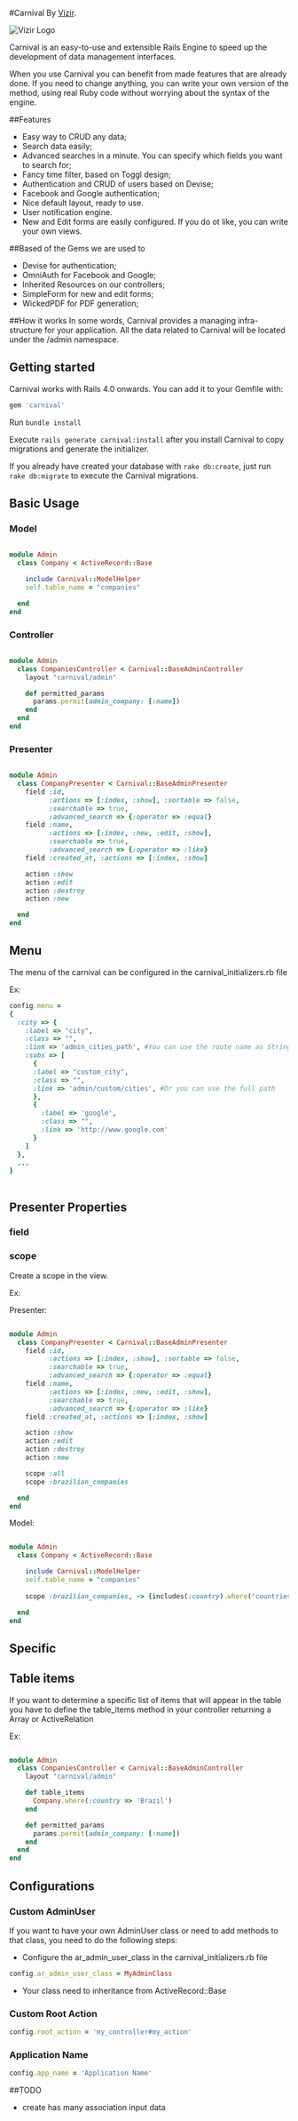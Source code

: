 #Carnival
By [Vizir](http://vizir.com.br/).

![Vizir Logo](http://vizir.com.br/wp-content/themes/vizir/images/logo.png)

Carnival is an easy-to-use and extensible Rails Engine to speed up the development of data management interfaces.

When you use Carnival you can benefit from made features that are already done. If you need to change anything, you can write your own version of the method, using real Ruby code without worrying about the syntax of the engine.

##Features

* Easy way to CRUD any data;
* Search data easily;
* Advanced searches in a minute. You can specify which fields you want to search for;
* Fancy time filter, based on Toggl design;
* Authentication and CRUD of users based on Devise;
* Facebook and Google authentication;
* Nice default layout, ready to use.
* User notification engine.
* New and Edit forms are easily configured. If you do ot like, you can write your own views.

##Based of the Gems we are used to
* Devise for authentication;
* OmniAuth for Facebook and Google;
* Inherited Resources on our controllers;
* SimpleForm for new and edit forms;
* WickedPDF for PDF generation;

##How it works
In some words, Carnival provides a managing infra-structure for your application. All the data related to Carnival will be located under the /admin namespace.


## Getting started

Carnival works with Rails 4.0 onwards. You can add it to your Gemfile with:

```ruby
gem 'carnival'
```

Run `bundle install`


Execute `rails generate carnival:install` after you install Carnival to copy migrations and generate the initializer.

If you already have created your database with `rake db:create`, just run `rake db:migrate` to execute the Carnival migrations.


## Basic Usage

### Model

```ruby

module Admin
  class Company < ActiveRecord::Base

    include Carnival::ModelHelper
    self.table_name = "companies"

  end
end

```

### Controller

```ruby

module Admin
  class CompaniesController < Carnival::BaseAdminController
    layout "carnival/admin"

    def permitted_params
      params.permit(admin_company: [:name])
    end
  end
end

```

### Presenter

```ruby

module Admin
  class CompanyPresenter < Carnival::BaseAdminPresenter
    field :id,
          :actions => [:index, :show], :sortable => false,
          :searchable => true,
          :advanced_search => {:operator => :equal}
    field :name,
          :actions => [:index, :new, :edit, :show],
          :searchable => true,
          :advanced_search => {:operator => :like}
    field :created_at, :actions => [:index, :show]

    action :show
    action :edit
    action :destroy
    action :new

  end
end
```
## Menu

The menu of the carnival can be configured in the carnival\_initializers.rb file

Ex:

``` ruby
config.menu = 
{
  :city => {
    :label => "city",
    :class => "",
    :link => 'admin_cities_path', #You can use the route name as String to define the link
    :subs => [
      {
      :label => "custom_city",
      :class => "",
      :link => 'admin/custom/cities', #Or you can use the full path
      },
      {
        :label => 'google',
        :class => "",
        :link => 'http://www.google.com'
      }
    ]
  },
  ...
}
  
```

## Presenter Properties

### field

### scope
  
Create a scope in the view.

Ex:


Presenter:

```ruby

module Admin
  class CompanyPresenter < Carnival::BaseAdminPresenter
    field :id,
          :actions => [:index, :show], :sortable => false,
          :searchable => true,
          :advanced_search => {:operator => :equal}
    field :name,
          :actions => [:index, :new, :edit, :show],
          :searchable => true,
          :advanced_search => {:operator => :like}
    field :created_at, :actions => [:index, :show]

    action :show
    action :edit
    action :destroy
    action :new

    scope :all
    scope :brazilian_companies

  end
end
```

Model:

```ruby

module Admin
  class Company < ActiveRecord::Base

    include Carnival::ModelHelper
    self.table_name = "companies"
      
    scope :brazilian_companies, -> {includes(:country).where("countries.code = ?", "BR")}

  end
end

```
## Specific

## Table items

If you want to determine a specific list of items that will appear in the table you have to define the table\_items method in your controller returning a Array or ActiveRelation

Ex:

```ruby

module Admin
  class CompaniesController < Carnival::BaseAdminController
    layout "carnival/admin"

    def table_items
      Company.where(:country => 'Brazil')
    end

    def permitted_params
      params.permit(admin_company: [:name])
    end
  end
end

```

## Configurations

### Custom AdminUser

If you want to have your own AdminUser class or need to add methods to that class, you need to do the following steps:

- Configure the ar\_admin\_user\_class in the carnival\_initializers.rb file

``` ruby
config.ar_admin_user_class = MyAdminClass
```

- Your class need to inheritance from ActiveRecord::Base

### Custom Root Action

``` ruby
config.root_action = 'my_controller#my_action'
```

### Application Name
``` ruby
config.app_name = 'Application Name'
```

##TODO
* create has many association input data
